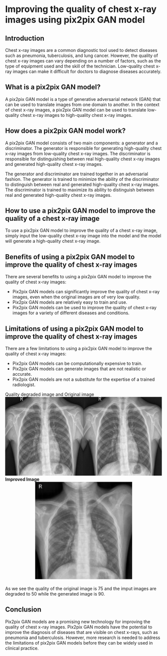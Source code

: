 <!DOCTYPE html>
<html>
<head>
</head>
<body>
<h1>Improving the quality of chest x-ray images using pix2pix GAN model</h1>

<h2>Introduction</h2>

Chest x-ray images are a common diagnostic tool used to detect diseases such as pneumonia, tuberculosis, and lung cancer. However, the quality of chest x-ray images can vary depending on a number of factors, such as the type of equipment used and the skill of the technician. Low-quality chest x-ray images can make it difficult for doctors to diagnose diseases accurately.

<h2>What is a pix2pix GAN model?</h2>

A pix2pix GAN model is a type of generative adversarial network (GAN) that can be used to translate images from one domain to another. In the context of chest x-ray images, a pix2pix GAN model can be used to translate low-quality chest x-ray images to high-quality chest x-ray images.

<h2>How does a pix2pix GAN model work?</h2>

A pix2pix GAN model consists of two main components: a generator and a discriminator. The generator is responsible for generating high-quality chest x-ray images from low-quality chest x-ray images. The discriminator is responsible for distinguishing between real high-quality chest x-ray images and generated high-quality chest x-ray images.

The generator and discriminator are trained together in an adversarial fashion. The generator is trained to minimize the ability of the discriminator to distinguish between real and generated high-quality chest x-ray images. The discriminator is trained to maximize its ability to distinguish between real and generated high-quality chest x-ray images.

<h2>How to use a pix2pix GAN model to improve the quality of a chest x-ray image</h2>

To use a pix2pix GAN model to improve the quality of a chest x-ray image, simply input the low-quality chest x-ray image into the model and the model will generate a high-quality chest x-ray image.

<h2>Benefits of using a pix2pix GAN model to improve the quality of chest x-ray images</h2>

There are several benefits to using a pix2pix GAN model to improve the quality of chest x-ray images:

* Pix2pix GAN models can significantly improve the quality of chest x-ray images, even when the original images are of very low quality.
* Pix2pix GAN models are relatively easy to train and use.
* Pix2pix GAN models can be used to improve the quality of chest x-ray images for a variety of different diseases and conditions.

<h2>Limitations of using a pix2pix GAN model to improve the quality of chest x-ray images</h2>

There are a few limitations to using a pix2pix GAN model to improve the quality of chest x-ray images:

* Pix2pix GAN models can be computationally expensive to train.
* Pix2pix GAN models can generate images that are not realistic or accurate.
* Pix2pix GAN models are not a substitute for the expertise of a trained radiologist.

<b>
</b>Quality degraded image and Original image</b>
<img src="concatenated_IM-0001-0001.jpeg" alt="Quality degraded image and Original image",height="100",width="150">
<b>Improved Image</b>
<div style="text-align: center;">
   <img src="test_xray.jpg" alt="Improved image">
</div>

<p>As we see the quality of the original image is 75 and the imput images are degraded to 50 while the generated image is 90.</p>

<h2>Conclusion</h2>

Pix2pix GAN models are a promising new technology for improving the quality of chest x-ray images. Pix2pix GAN models have the potential to improve the diagnosis of diseases that are visible on chest x-rays, such as pneumonia and tuberculosis. However, more research is needed to address the limitations of pix2pix GAN models before they can be widely used in clinical practice.
</body>
</html>
